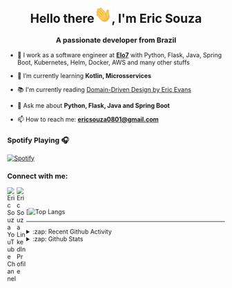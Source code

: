 <h1 align="center">Hello there<img src="https://raw.githubusercontent.com/ABSphreak/ABSphreak/master/gifs/Hi.gif" width="40px" />, I'm Eric Souza</h1>
<h3 align="center">A passionate developer from Brazil</h3>

- 🔭 I work as a software engineer at [**Elo7**](https://www.elo7.com) with Python, Flask, Java, Spring Boot, Kubernetes, Helm, Docker, AWS and many other stuffs

- 🌱 I’m currently learning **Kotlin, Microsservices**

- 📚 I'm currently reading [Domain-Driven Design by Eric Evans](https://www.amazon.com/Domain-Driven-Design-Tackling-Complexity-Software/dp/0321125215/)

- 💬 Ask me about **Python, Flask, Java and Spring Boot**

- 📫 How to reach me: **ericsouza0801@gmail.com**

### Spotify Playing 🎧
[![Spotify](https://spotify-playing.ericsouza.vercel.app/api/spotify)](https://open.spotify.com/user/ryseric)

### Connect with me:

[<img align="left" alt="Eric Souza YouTube Channel" width="22px" src="https://cdn.jsdelivr.net/npm/simple-icons@v3/icons/youtube.svg" />][youtube]
[<img align="left" alt="Eric Souza LinkedIn Profile" width="22px" src="https://cdn.jsdelivr.net/npm/simple-icons@v3/icons/linkedin.svg" />][linkedin]

<br />
<br />

[![Top Langs](https://github-readme-stats.vercel.app/api/top-langs/?username=ericsouza&theme=radical&hide=PlpgSQL,tsql,css,jupyter%20notebook,html)

---
<details>
    <summary>:zap: Recent Github Activity</summary>

<!--START_SECTION:activity-->
1. ❗️ Closed issue [#8](https://github.com/maki-nage/makinage/issues/8) in [maki-nage/makinage](https://github.com/maki-nage/makinage)
2. 🗣 Commented on [#8](https://github.com/maki-nage/makinage/issues/8) in [maki-nage/makinage](https://github.com/maki-nage/makinage)
3. ❗️ Closed issue [#1405](https://github.com/smallrye/smallrye-reactive-messaging/issues/1405) in [smallrye/smallrye-reactive-messaging](https://github.com/smallrye/smallrye-reactive-messaging)
4. 🗣 Commented on [#1405](https://github.com/smallrye/smallrye-reactive-messaging/issues/1405) in [smallrye/smallrye-reactive-messaging](https://github.com/smallrye/smallrye-reactive-messaging)
5. 🗣 Commented on [#1405](https://github.com/smallrye/smallrye-reactive-messaging/issues/1405) in [smallrye/smallrye-reactive-messaging](https://github.com/smallrye/smallrye-reactive-messaging)
<!--END_SECTION:activity-->

</details>

<details>
  <summary>:zap: Github Stats</summary>

  <img align="left" alt="Eric's Github Stats" src="https://github-readme-stats.ericsouza.vercel.app/api?username=ericsouza&show_icons=true&hide_border=true" />

</details>


[youtube]: https://www.youtube.com/channel/UCivrXFPSHLYAvHu3-0vPX9Q
[linkedin]: https://linkedin.com/in/eric-cardoso-souza
